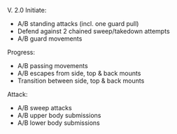 V. 2.0
Initiate:
* A/B standing attacks (incl. one guard pull)
* Defend against 2 chained sweep/takedown attempts
* A/B guard movements

Progress:
* A/B passing movements
* A/B escapes from side, top & back mounts
* Transition between side, top & back mounts

Attack:
* A/B sweep attacks
* A/B upper body submissions
* A/B lower body submissions